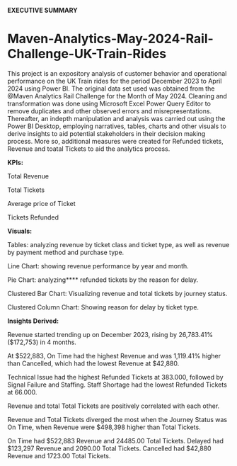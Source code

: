 **EXECUTIVE SUMMARY**
# Maven-Analytics-May-2024-Rail-Challenge-UK-Train-Rides
This project is an expository analysis of customer behavior and operational performance on the UK Train rides for the period December 2023 to April 2024 using Power BI. The original data set used was obtained from the @Maven Analytics Rail Challenge for the Month of May 2024. Cleaning and transformation was done using Microsoft Excel Power Query Editor to remove duplicates and other observed errors and misrepresentations. Thereafter, an indepth manipulation and analysis was carried out using the Power BI Desktop, employing narratives, tables, charts and other visuals to derive insights to aid potential stakeholders in their decision making process. More so, additional measures were created for Refunded tickets, Revenue and toatal Tickets to aid the analytics process.
 
**KPIs:**

Total Revenue

Total Tickets

Average price of Ticket

Tickets Refunded

**Visuals:**

Tables: analyzing revenue by ticket class and ticket type, as well as revenue by payment method and purchase type.

Line Chart: showing revenue performance by year and month.

Pie Chart: analyzing**** refunded tickets by the reason for delay.

Clustered Bar Chart: Visualizing revenue and total tickets by journey status.

Clustered Column Chart: Showing reason for delay by ticket type.

**Insights Derived:**

Revenue started trending up on December 2023, rising by 26,783.41% ($172,753) in 4 months.

At $522,883, On Time had the highest Revenue and was 1,119.41% higher than Cancelled, which had the lowest Revenue at $42,880.

Technical Issue had the highest Refunded Tickets at 383.000, followed by Signal Failure and Staffing. Staff Shortage had the lowest Refunded Tickets at 66.000.

Revenue and total Total Tickets are positively correlated with each other.

Revenue and Total Tickets diverged the most when the Journey Status was On Time, when Revenue were $498,398 higher than Total Tickets.

On Time had $522,883 Revenue and 24485.00 Total Tickets. Delayed had $123,297 Revenue and 2090.00 Total Tickets. Cancelled had $42,880 Revenue and 1723.00 Total Tickets.
